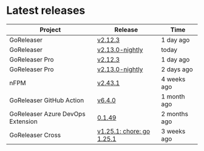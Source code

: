 # Latest releases

| Project                           | Release                                                                                         | Time        |
| --------------------------------- | ----------------------------------------------------------------------------------------------- | ----------- |
| GoReleaser | [v2.12.3](https://github.com/goreleaser/goreleaser/releases/tag/v2.12.3) | 1 day ago |
| GoReleaser | [v2.13.0-nightly](https://github.com/goreleaser/goreleaser/releases/tag/nightly) | today |
| GoReleaser Pro | [v2.12.3](https://github.com/goreleaser/goreleaser-pro/releases/tag/v2.12.3) | 1 day ago |
| GoReleaser Pro | [v2.13.0-nightly](https://github.com/goreleaser/goreleaser-pro/releases/tag/nightly) | 2 days ago |
| nFPM | [v2.43.1](https://github.com/goreleaser/nfpm/releases/tag/v2.43.1) | 4 weeks ago |
| GoReleaser GitHub Action | [v6.4.0](https://github.com/goreleaser/goreleaser-action/releases/tag/v6.4.0) | 1 month ago |
| GoReleaser Azure DevOps Extension | [0.1.49](https://github.com/goreleaser/goreleaser-azure-devops-extension/releases/tag/0.1.49) | 2 months ago |
| GoReleaser Cross | [v1.25.1: chore: go 1.25.1](https://github.com/goreleaser/goreleaser-cross/releases/tag/v1.25.1) | 3 weeks ago |
